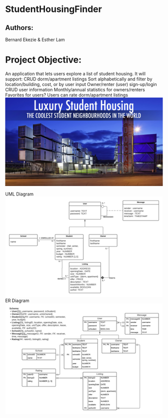 # StudentHousingFinder

## Authors:
Bernard Ekezie & Esther Lam

# Project Objective:
An application that lets users explore a list of student housing. It will support:
CRUD dorm/apartment listings
Sort alphabetically and filter by location/building, cost, or by user input
Owner/renter (user) sign-up/login 
CRUD user information
Monthly/annual statistics for owners/renters
Favorites for users?
Users can rate dorm/apartment listings
![Logo](screenshots/SH.png)

UML Diagram
![Logo](screenshots/Project1_UML.png)
ER Diagram
![Logo](screenshots/Project1_ERD.png)
